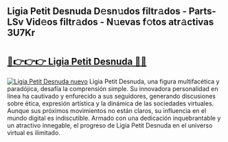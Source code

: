 ## Ligia Petit Desnuda D𝚎sn𝚞dos filtr𝚊dos - Parts-LSv Vid𝚎os filtr𝚊dos - N𝚞evas f𝚘tos atr𝚊ctivas 3U7Kr

# <h2><a href="http://mb1yoo.tromn.icu/?c=Ligia+Petit+Desnuda">🔗👉👉👉 Ligia Petit Desnuda 🔗🔗</a></h2>

[![Ligia Petit Desnuda nuevo](https://i.imgur.com/pEAQMta.gif)](http://mb1yoo.tromn.icu/?c=Ligia+Petit+Desnuda)
Ligia Petit Desnuda, una figura multifacética y paradójica, desafía la comprensión simple. Su innovadora personalidad en línea ha cautivado y enfurecido a sus seguidores, generando discusiones sobre ética, expresión artística y la dinámica de las sociedades virtuales. Aunque sus próximos movimientos no están claros, su influencia en el mundo digital es indiscutible. Armado con una dedicación inquebrantable y un atractivo innegable, el progreso de Ligia Petit Desnuda en el universo virtual es ilimitado.
